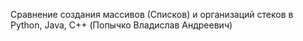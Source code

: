 Сравнение создания массивов (Списков) и организаций стеков в Python, Java, C++ (Попычко Владислав Андреевич)
